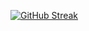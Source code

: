 <!--START_SECTION:waka-->
<!--END_SECTION:waka-->

[![GitHub Streak](https://streak-stats.demolab.com?user=liptaciak&hide_border=true&border_radius=9&date_format=M%20j%5B%2C%20Y%5D&ring=5194EB&currStreakLabel=0784EB&fire=03A6EB)](https://git.io/streak-stats)
